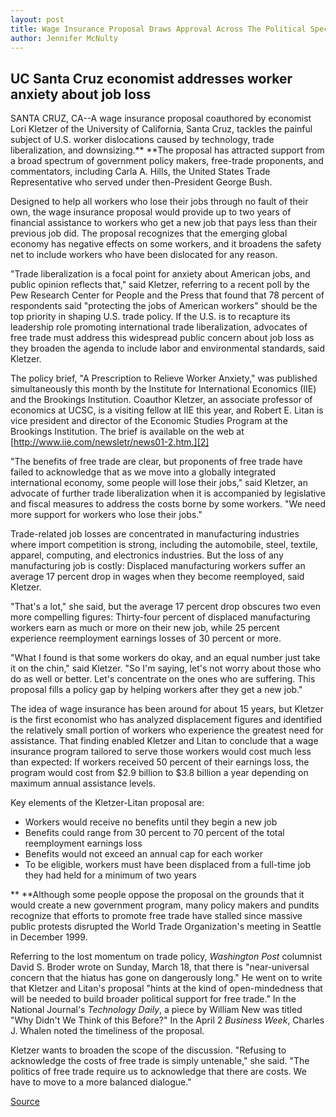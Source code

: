 ```yaml
---
layout: post
title: Wage Insurance Proposal Draws Approval Across The Political Spectrum
author: Jennifer McNulty
---
```


## UC Santa Cruz economist addresses worker anxiety about job loss

SANTA CRUZ, CA--A wage insurance proposal coauthored by economist Lori Kletzer of the University of California, Santa Cruz, tackles the painful subject of U.S. worker dislocations caused by technology, trade liberalization, and downsizing.** **The proposal has attracted support from a broad spectrum of government policy makers, free-trade proponents, and commentators, including Carla A. Hills, the United States Trade Representative who served under then-President George Bush.

Designed to help all workers who lose their jobs through no fault of their own, the wage insurance proposal would provide up to two years of financial assistance to workers who get a new job that pays less than their previous job did. The proposal recognizes that the emerging global economy has negative effects on some workers, and it broadens the safety net to include workers who have been dislocated for any reason.

"Trade liberalization is a focal point for anxiety about American jobs, and public opinion reflects that," said Kletzer, referring to a recent poll by the Pew Research Center for People and the Press that found that 78 percent of respondents said "protecting the jobs of American workers" should be the top priority in shaping U.S. trade policy. If the U.S. is to recapture its leadership role promoting international trade liberalization, advocates of free trade must address this widespread public concern about job loss as they broaden the agenda to include labor and environmental standards, said Kletzer.

The policy brief, "A Prescription to Relieve Worker Anxiety," was published simultaneously this month by the Institute for International Economics (IIE) and the Brookings Institution. Coauthor Kletzer, an associate professor of economics at UCSC, is a visiting fellow at IIE this year, and Robert E. Litan is vice president and director of the Economic Studies Program at the Brookings Institution. The brief is available on the web at [http://www.iie.com/newsletr/news01-2.htm.][2]

"The benefits of free trade are clear, but proponents of free trade have failed to acknowledge that as we move into a globally integrated international economy, some people will lose their jobs," said Kletzer, an advocate of further trade liberalization when it is accompanied by legislative and fiscal measures to address the costs borne by some workers. "We need more support for workers who lose their jobs."

Trade-related job losses are concentrated in manufacturing industries where import competition is strong, including the automobile, steel, textile, apparel, computing, and electronics industries. But the loss of any manufacturing job is costly: Displaced manufacturing workers suffer an average 17 percent drop in wages when they become reemployed, said Kletzer.

"That's a lot," she said, but the average 17 percent drop obscures two even more compelling figures: Thirty-four percent of displaced manufacturing workers earn as much or more on their new job, while 25 percent experience reemployment earnings losses of 30 percent or more.

"What I found is that some workers do okay, and an equal number just take it on the chin," said Kletzer. "So I'm saying, let's not worry about those who do as well or better. Let's concentrate on the ones who are suffering. This proposal fills a policy gap by helping workers after they get a new job."

The idea of wage insurance has been around for about 15 years, but Kletzer is the first economist who has analyzed displacement figures and identified the relatively small portion of workers who experience the greatest need for assistance. That finding enabled Kletzer and Litan to conclude that a wage insurance program tailored to serve those workers would cost much less than expected: If workers received 50 percent of their earnings loss, the program would cost from $2.9 billion to $3.8 billion a year depending on maximum annual assistance levels.

Key elements of the Kletzer-Litan proposal are:

* Workers would receive no benefits until they begin a new job
* Benefits could range from 30 percent to 70 percent of the total reemployment earnings loss
* Benefits would not exceed an annual cap for each worker
* To be eligible, workers must have been displaced from a full-time job they had held for a minimum of two years

** **Although some people oppose the proposal on the grounds that it would create a new government program, many policy makers and pundits recognize that efforts to promote free trade have stalled since massive public protests disrupted the World Trade Organization's meeting in Seattle in December 1999.

Referring to the lost momentum on trade policy, _Washington Post_ columnist David S. Broder wrote on Sunday, March 18, that there is "near-universal concern that the hiatus has gone on dangerously long." He went on to write that Kletzer and Litan's proposal "hints at the kind of open-mindedness that will be needed to build broader political support for free trade." In the National Journal's _Technology Daily_, a piece by William New was titled "Why Didn't We Think of this Before?" In the April 2 _Business Week_, Charles J. Whalen noted the timeliness of the proposal.

Kletzer wants to broaden the scope of the discussion. "Refusing to acknowledge the costs of free trade is simply untenable," she said. "The politics of free trade require us to acknowledge that there are costs. We have to move to a more balanced dialogue."

[Source](http://www1.ucsc.edu/news_events/press_releases/archive/00-01/03-01/insurance.html "Permalink to UCSC Press Release: Wage insurance proposal")
